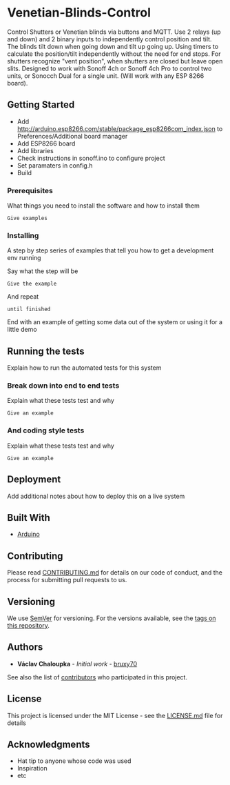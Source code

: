 # Venetian-Blinds-Control

Control Shutters or Venetian blinds via buttons and MQTT. Use 2 relays (up and down) and 2 binary inputs to independently control position and tilt. The blinds tilt down when going down and tilt up going up. Using timers to calculate the position/tilt independently without the need for end stops. For shutters recognize "vent position", when shutters are closed but leave open slits. Designed to work with Sonoff 4ch or Sonoff 4ch Pro to control two units, or Sonocch Dual for a single unit. (Will work with any ESP 8266 board).

## Getting Started

* Add http://arduino.esp8266.com/stable/package_esp8266com_index.json to Preferences/Additional board manager
* Add ESP8266 board
* Add libraries
* Check instructions in sonoff.ino to configure project
* Set paramaters in config.h
* Build

### Prerequisites

What things you need to install the software and how to install them

```
Give examples
```

### Installing

A step by step series of examples that tell you how to get a development env running

Say what the step will be

```
Give the example
```

And repeat

```
until finished
```

End with an example of getting some data out of the system or using it for a little demo

## Running the tests

Explain how to run the automated tests for this system

### Break down into end to end tests

Explain what these tests test and why

```
Give an example
```

### And coding style tests

Explain what these tests test and why

```
Give an example
```

## Deployment

Add additional notes about how to deploy this on a live system

## Built With

* [Arduino](https://www.arduino.cc/en/Main/Software)

## Contributing

Please read [CONTRIBUTING.md](https://gist.github.com/bruxy70/b24679402957c63ec426) for details on our code of conduct, and the process for submitting pull requests to us.

## Versioning

We use [SemVer](http://semver.org/) for versioning. For the versions available, see the [tags on this repository](https://github.com/your/project/tags). 

## Authors

* **Václav Chaloupka** - *Initial work* - [bruxy70](https://github.com/bruxy70)

See also the list of [contributors](https://github.com/bruxy70/Venetian-Blinds-Control/contributors) who participated in this project.

## License

This project is licensed under the MIT License - see the [LICENSE.md](LICENSE.md) file for details

## Acknowledgments

* Hat tip to anyone whose code was used
* Inspiration
* etc
